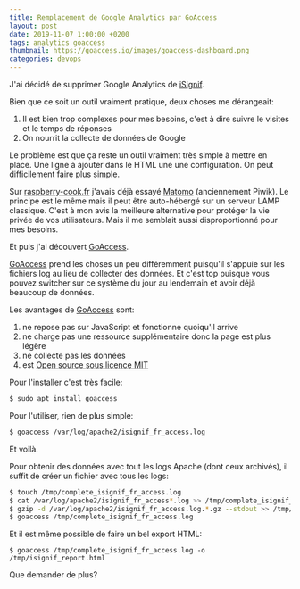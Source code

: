 ```yaml
---
title: Remplacement de Google Analytics par GoAccess
layout: post
date: 2019-11-07 1:00:00 +0200
tags: analytics goaccess
thumbnail: https://goaccess.io/images/goaccess-dashboard.png
categories: devops
---
```


J'ai décidé de supprimer Google Analytics de [iSignif](https://isignif.fr).

Bien que ce soit un outil vraiment pratique, deux choses me dérangeait:

1. Il est bien trop complexes pour mes besoins, c'est à dire suivre le visites et le temps de réponses
2. On nourrit la collecte de données de Google

Le problème est que ça reste un outil vraiment très simple à mettre en place. Une ligne à ajouter dans le HTML une une configuration. On peut difficilement faire plus simple.

Sur [raspberry-cook.fr](https://raspberry-cook.fr) j'avais déjà essayé [Matomo](https://matomo.org) (anciennement Piwik). Le principe est le même mais il peut être auto-hébergé sur un serveur LAMP classique. C'est à mon avis la meilleure alternative pour protéger la vie privée de vos utilisateurs. Mais il me semblait aussi disproportionné pour mes besoins.

Et puis j'ai découvert [GoAccess][GoAccess].

[GoAccess][GoAccess] prend les choses un peu différemment puisqu'il s'appuie sur les fichiers log au lieu de collecter des données. Et c'est top puisque vous pouvez switcher sur ce système du jour au lendemain et avoir déjà beaucoup de données.

Les avantages de [GoAccess][GoAccess] sont:

1. ne repose pas sur JavaScript et fonctionne quoiqu'il arrive
2. ne charge pas une ressource supplémentaire donc la page est plus légère
3. ne collecte pas les données
3. est [Open source sous licence MIT](https://github.com/allinurl/goaccess)

Pour l'installer c'est très facile:

```bash
$ sudo apt install goaccess
```

Pour l'utiliser, rien de plus simple:

~~~bash
$ goaccess /var/log/apache2/isignif_fr_access.log
~~~

Et voilà.

Pour obtenir des données avec tout les logs Apache (dont ceux archivés), il suffit de créer un fichier avec tous les logs:

~~~bash
$ touch /tmp/complete_isignif_fr_access.log
$ cat /var/log/apache2/isignif_fr_access*.log >> /tmp/complete_isignif_fr_access.log
$ gzip -d /var/log/apache2/isignif_fr_access.log.*.gz --stdout >> /tmp/complete_isignif_fr_access.log
$ goaccess /tmp/complete_isignif_fr_access.log
~~~

Et il est même possible de faire un bel export HTML:

~~~
$ goaccess /tmp/complete_isignif_fr_access.log -o /tmp/isignif_report.html
~~~

Que demander de plus?


[GoAccess]: https://goaccess.io/

